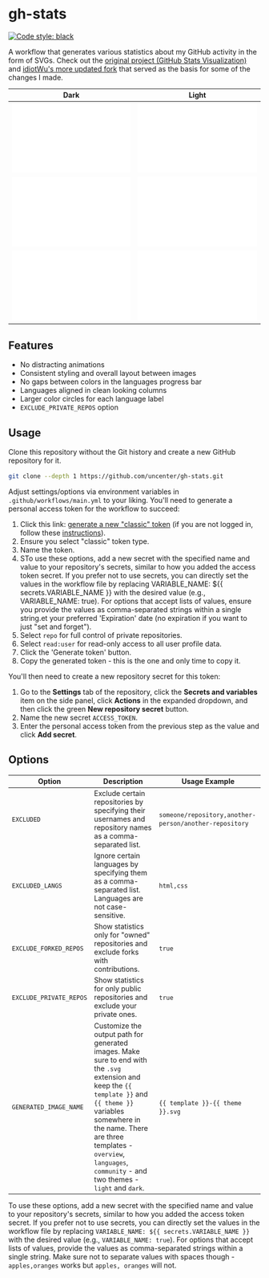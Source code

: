 <h1>gh-stats</h1>

[![Code style: black](https://img.shields.io/badge/code%20style-black-000000.svg?style=flat-square)](https://github.com/psf/black)

A workflow that generates various statistics about my GitHub activity in the form of SVGs. Check out the [original project (GitHub Stats Visualization)](https://github.com/jstrieb/github-stats) and [idiotWu's more updated fork](https://github.com/idiotWu/stats) that served as the basis for some of the changes I made.

| Dark                                                                                  | Light                                                                                  |
| ------------------------------------------------------------------------------------- | -------------------------------------------------------------------------------------- |
| ![](https://raw.githubusercontent.com/uncenter/gh-stats/main/dist/overview-dark.svg)  | ![](https://raw.githubusercontent.com/uncenter/gh-stats/main/dist/overview-light.svg)  |
| ![](https://raw.githubusercontent.com/uncenter/gh-stats/main/dist/languages-dark.svg) | ![](https://raw.githubusercontent.com/uncenter/gh-stats/main/dist/languages-light.svg) |
| ![](https://raw.githubusercontent.com/uncenter/gh-stats/main/dist/community-dark.svg) | ![](https://raw.githubusercontent.com/uncenter/gh-stats/main/dist/community-light.svg) |

## Features

- No distracting animations
- Consistent styling and overall layout between images
- No gaps between colors in the languages progress bar
- Languages aligned in clean looking columns
- Larger color circles for each language label
- `EXCLUDE_PRIVATE_REPOS` option

## Usage

Clone this repository without the Git history and create a new GitHub repository for it.

```sh
git clone --depth 1 https://github.com/uncenter/gh-stats.git
```

Adjust settings/options via environment variables in `.github/workflows/main.yml` to your liking. You'll need to generate a personal access token for the workflow to succeed:

1. Click this link: [generate a new "classic" token](https://github.com/settings/tokens/new) (if you are not logged in, follow these [instructions](https://docs.github.com/en/github/authenticating-to-github/creating-a-personal-access-token)).
2. Ensure you select "classic" token type.
3. Name the token.
4. STo use these options, add a new secret with the specified name and value to your repository's secrets, similar to how you added the access token secret. If you prefer not to use secrets, you can directly set the values in the workflow file by replacing VARIABLE_NAME: ${{ secrets.VARIABLE_NAME }} with the desired value (e.g., VARIABLE_NAME: true). For options that accept lists of values, ensure you provide the values as comma-separated strings within a single string.et your preferred 'Expiration' date (no expiration if you want to just "set and forget").
5. Select `repo` for full control of private repositories.
6. Select `read:user` for read-only access to all user profile data.
7. Click the 'Generate token' button.
8. Copy the generated token - this is the one and only time to copy it.

You'll then need to create a new repository secret for this token:

1. Go to the **Settings** tab of the repository, click the **Secrets and variables** item on the side panel, click **Actions** in the expanded dropdown, and then click the green **New repository secret** button.
2. Name the new secret `ACCESS_TOKEN`.
3. Enter the personal access token from the previous step as the value and click **Add secret**.

## Options

| Option                  | Description                                                                                                                                                                                                                                                                         | Usage Example                                          |
| ----------------------- | ----------------------------------------------------------------------------------------------------------------------------------------------------------------------------------------------------------------------------------------------------------------------------------- | ------------------------------------------------------ |
| `EXCLUDED`              | Exclude certain repositories by specifying their usernames and repository names as a comma-separated list.                                                                                                                                                                          | `someone/repository,another-person/another-repository` |
| `EXCLUDED_LANGS`        | Ignore certain languages by specifying them as a comma-separated list. Languages are not case-sensitive.                                                                                                                                                                            | `html,css`                                             |
| `EXCLUDE_FORKED_REPOS`  | Show statistics only for "owned" repositories and exclude forks with contributions.                                                                                                                                                                                                 | `true`                                                 |
| `EXCLUDE_PRIVATE_REPOS` | Show statistics for only public repositories and exclude your private ones.                                                                                                                                                                                                         | `true`                                                 |
| `GENERATED_IMAGE_NAME`  | Customize the output path for generated images. Make sure to end with the `.svg` extension and keep the `{{ template }}` and `{{ theme }}` variables somewhere in the name. There are three templates - `overview`, `languages`, `community` - and two themes - `light` and `dark`. | `{{ template }}-{{ theme }}.svg`                       |

To use these options, add a new secret with the specified name and value to your repository's secrets, similar to how you added the access token secret. If you prefer not to use secrets, you can directly set the values in the workflow file by replacing `VARIABLE_NAME: ${{ secrets.VARIABLE_NAME }}` with the desired value (e.g., `VARIABLE_NAME: true`). For options that accept lists of values, provide the values as comma-separated strings within a single string. Make sure not to separate values with spaces though - `apples,oranges` works but `apples, oranges` will not.
